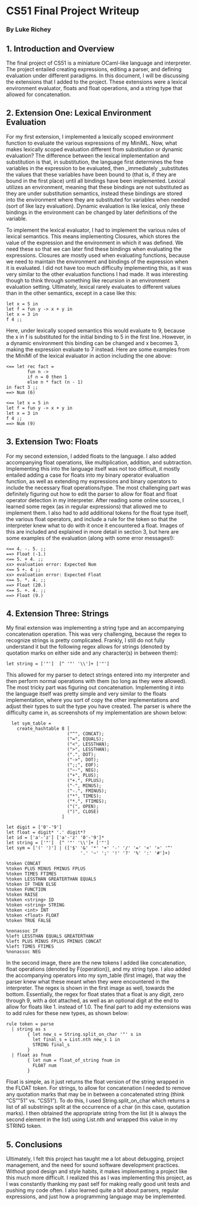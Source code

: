 # CS51 Final Project Writeup
### By Luke Richey


## 1. **Introduction and Overview**

The final project of CS51 is a miniature OCaml-like language and 
interpreter. The project entailed creating expressions, editing a parser, 
and defining evaluation under different paradigms. In this document, I will 
be discussing the extensions that I added to the project. These extensions 
were a lexical environment evaluator, floats and float operations, and a 
string type that allowed for concatenation. 



## 2. **Extension One: Lexical Environment Evaluation**

For my first extension, I implemented a lexically scoped environment function to 
evaluate the various expressions of my MiniML. Now, what makes lexically scoped 
evaluation different from substitution or dynamic evaluation? The difference 
between the lexical implementation and substitution is that, in substitution, 
the language first determines the free variables in the expression to be 
evaluated, then _immediately _substitutes the values that these variables have 
been bound to (that is, if they are bound in the first place) until all bindings 
have been implemented. Lexical utilizes an environment, meaning that these 
bindings are not substituted as they are under substitution semantics, instead 
these bindings are stored into the environment where they are substituted for 
variables when needed (sort of like lazy evaluation). Dynamic evaluation is like 
lexical, only these bindings in the environment can be changed by later 
definitions of the variable. 

To implement the lexical evaluator, I had to implement the various rules of 
lexical semantics. This means implementing Closures, which stores the value of 
the expression and the environment in which it was defined. We need these so 
that we can later find these bindings when evaluating the expressions. Closures 
are mostly used when evaluating functions, because we need to maintain the 
environment and bindings of the expression when it is evaluated. I did not have 
too much difficulty implementing this, as it was very similar to the other 
evaluation functions I had made. It was interesting though to think through 
something like recursion in an environment evaluation setting. Ultimately, 
lexical rarely evaluates to different values than in the other semantics, 
except in a case like this:


```
let x = 5 in
let f = fun y -> x + y in
let x = 3 in
f 4 ;;
```


Here, under lexically scoped semantics this would evaluate to 9, because the x 
in f is substituted for the initial binding to 5 in the first line. However, in 
a dynamic environment this binding can be changed and x becomes 3, making the 
expression evaluate to 7 instead. Here are some examples from the MiniMl of the 
lexical evaluator in action including the one above:

```
<== let rec fact =
        fun n ->
        if n = 0 then 1
        else n * fact (n - 1)
in fact 3 ;;
==> Num (6)
```

```
<== let x = 5 in
let f = fun y -> x + y in
let x = 3 in
f 4 ;;
==> Num (9)
```


## 3. **Extension Two: Floats**

For my second extension, I added floats to the language. I also added 
accompanying float operations, like multiplication, addition, and 
subtraction. Implementing this into the language itself was not too 
difficult, it mostly entailed adding a case for floats into my binary 
operator evaluation function, as well as extending my expressions and 
binary operators to include the necessary float operations/type. The most 
challenging part was definitely figuring out how to edit the parser to allow 
for float and float operator detection in my interpreter. After reading some 
online sources, I learned some regex (as in regular expressions) that 
allowed me to implement them. I also had to add additional tokens for the 
float type itself, the various float operators, and include a rule for the 
token so that the interpreter knew what to do with it once it encountered a 
float. Images of this are included and explained in more detail in section 
3, but here are some examples of the evaluation (along with some error 
messages!): 



```
<== 4. -. 5. ;;
==> Float (-1.)
<== 5. + 4. ;;
xx> evaluation error: Expected Num
<== 5 +. 4 ;;
xx> evaluation error: Expected Float
<== 5. *. 4. ;;
==> Float (20.)
<== 5. +. 4. ;;
==> Float (9.)
```




## 4. **Extension Three: Strings**

My final extension was implementing a string type and an accompanying 
concatenation operation. This was very challenging, because the regex to 
recognize strings is pretty complicated. Frankly, I still do not fully 
understand it but the following regex allows for strings (denoted by 
quotation marks on either side and any character(s) in between them):


```
let string = ['"']  [^ '"' '\\']+ ['"'] 
```


This allowed for my parser to detect strings entered into my interpreter and 
then perform normal operations with them (so long as they were allowed). The 
most tricky part was figuring out concatenation. Implementing it into the 
language itself was pretty simple and very similar to the floats implementation, 
where you sort of copy the other implementations and adjust their types to suit 
the type you have created. The parser is where the difficulty came in, as 
screenshots of my implementation are shown below:

```
  let sym_table = 
    create_hashtable 8 [
                       ("^", CONCAT);
                       ("=", EQUALS);
                       ("<", LESSTHAN);
                       (">", LESSTHAN);
                       (".", DOT);
                       ("->", DOT);
                       (";;", EOF);
                       ("~-", NEG);
                       ("+", PLUS);
                       ("+.", FPLUS);
                       ("-", MINUS);
                       ("-.", FMINUS);
                       ("*", TIMES);
                       ("*.", FTIMES);
                       ("(", OPEN);
                       (")", CLOSE)
                     ]

let digit = ['0'-'9']
let float = digit* '.' digit*?
let id = ['a'-'z'] ['a'-'z' '0'-'9']*
let string = ['"']  [^ '"' '\\']+ ['"']
let sym = ['(' ')'] | (['$' '&' '*' '+' '-' '/' '=' '<' '>' '^' 
                            '.' '~' ';' '!' '?' '%' ':' '#']+)
```

```
%token CONCAT
%token PLUS MINUS FMINUS FPLUS
%token TIMES FTIMES
%token LESSTHAN GREATERTHAN EQUALS
%token IF THEN ELSE 
%token FUNCTION
%token RAISE
%token <string> ID
%token <string> STRING
%token <int> INT 
%token <float> FLOAT 
%token TRUE FALSE

%nonassoc IF
%left LESSTHAN EQUALS GREATERTHAN
%left PLUS MINUS FPLUS FMINUS CONCAT
%left TIMES FTIMES
%nonassoc NEG
```
 

In the second image, there are the new tokens I added like concatenation, float 
operations (denoted by F{operation}), and my string type. I also added the 
accompanying operators into my sym_table (first image), that way the parser knew 
what these meant when they were encountered in the interpreter. The regex is 
shown in the first image as well, towards the bottom. Essentially, the regex for 
float states that a float is any digit, zero through 9, with a dot attached, as 
well as an optional digit at the end to allow for floats like 1. instead of 1.0. 
The final part to add my extensions was to add rules for these new types, as 
shown below:

```
rule token = parse
  | string as s 
        { let new_s = String.split_on_char '"' s in
          let final_s = List.nth new_s 1 in
          STRING final_s
        }
  | float as fnum
        { let num = float_of_string fnum in
          FLOAT num
        }
```


Float is simple, as it just returns the float version of the string wrapped in 
the FLOAT token. For strings, to allow for concatenation I needed to remove any 
quotation marks that may be in between a concatenated string (think “CS””51” vs. 
“CS51”). To do this, I used String.split_on_char which returns a list of all 
substrings split at the occurrence of a char (in this case, quotation marks). 
I then obtained the appropriate string from the list (it is always the second 
element in the list) using List.nth and wrapped this value in my STRING token. 



## 5. **Conclusions**

Ultimately, I felt this project has taught me a lot about debugging, project 
management, and the need for sound software development practices. Without 
good design and style habits, it makes implementing a project like this much 
more difficult. I realized this as I was implementing this project, as I was 
constantly thanking my past self for making really good unit tests and 
pushing my code often. I also learned quite a bit about parsers, regular 
expressions, and just how a programming language may be implemented.
